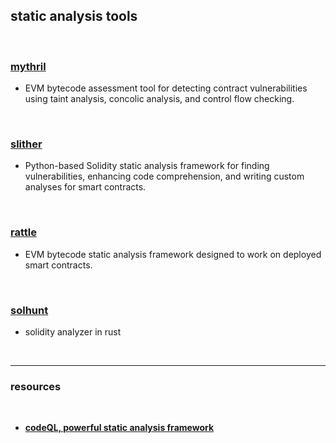 ## static analysis tools

<br>

### [mythril](https://github.com/ConsenSys/mythril)

* EVM bytecode assessment tool for detecting contract vulnerabilities using taint analysis, concolic analysis, and control flow checking.

<br>

### [slither](https://github.com/crytic/slither)

* Python-based Solidity static analysis framework for finding vulnerabilities, enhancing code comprehension, and writing custom analyses for smart contracts.

<br>

### [rattle](https://github.com/crytic/rattle)

* EVM bytecode static analysis framework designed to work on deployed smart contracts.


<br>

### [solhunt](https://github.com/iFrostizz/solhunt#readme)

* solidity analyzer in rust

<br>

---

### resources

<br>

* **[codeQL, powerful static analysis framework](https://appsec.guide/docs/static-analysis/codeql/)**

